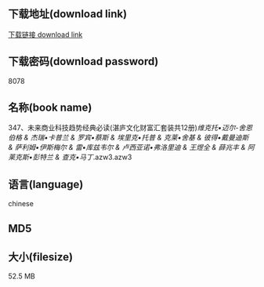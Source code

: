 ## 下载地址(download link)
[下载链接 download link](https://voluble-croquembouche-d321dc.netlify.app/?s=347%E3%80%81%E6%9C%AA%E6%9D%A5%E5%95%86%E4%B8%9A%E7%A7%91%E6%8A%80%E8%B6%8B%E5%8A%BF%E7%BB%8F%E5%85%B8%E5%BF%85%E8%AF%BB%28%E6%B9%9B%E5%BA%90%E6%96%87%E5%8C%96%E8%B4%A2%E5%AF%8C%E6%B1%87%E5%A5%97%E8%A3%85%E5%85%B112%E5%86%8C%29_%E7%BB%B4%E5%85%8B%E6%89%98%E2%80%A2%E8%BF%88%E5%B0%94-%E8%88%8D%E6%81%A9%E4%BC%AF%E6%A0%BC+%26+%E6%9D%B0%E7%91%9E%E2%80%A2%E5%8D%A1%E6%99%AE%E5%85%B0+%26+%E7%BD%97%E5%AE%BE%E2%80%A2%E8%94%A1%E6%96%AF+%26+%E5%9F%83%E9%87%8C%E5%85%8B%E2%80%A2%E6%89%98%E6%99%AE+%26+%E5%85%8B%E8%8E%B1%E2%80%A2%E8%88%8D%E5%9F%BA+%26+%E5%BD%BC%E5%BE%97%E2%80%A2%E6%88%B4%E6%9B%BC%E8%BF%AA%E6%96%AF+%26+%E8%90%A8%E5%88%A9%E5%A7%86%E2%80%A2%E4%BC%8A%E6%96%AF%E6%A2%85%E5%B0%94+%26+%E9%9B%B7%E2%80%A2%E5%BA%93%E5%85%B9%E9%9F%A6%E5%B0%94+%26+%E5%8D%A2%E8%A5%BF%E4%BA%9A%E8%AF%BA%E2%80%A2%E5%BC%97%E6%B4%9B%E9%87%8C%E8%BF%AA+%26+%E7%8E%8B%E7%85%9C%E5%85%A8+%26+%E8%96%9B%E5%85%86%E4%B8%B0+%26+%E9%98%BF%E8%8E%B1%E5%85%8B%E6%96%AF%E2%80%A2%E5%BD%AD%E7%89%B9%E5%85%B0+%26+%E6%9F%A5%E5%85%8B%E2%80%A2%E9%A9%AC%E4%B8%81_.azw3)

## 下载密码(download password)
8078

## 名称(book name)
347、未来商业科技趋势经典必读(湛庐文化财富汇套装共12册)_维克托•迈尔-舍恩伯格 & 杰瑞•卡普兰 & 罗宾•蔡斯 & 埃里克•托普 & 克莱•舍基 & 彼得•戴曼迪斯 & 萨利姆•伊斯梅尔 & 雷•库兹韦尔 & 卢西亚诺•弗洛里迪 & 王煜全 & 薛兆丰 & 阿莱克斯•彭特兰 & 查克•马丁_.azw3.azw3

## 语言(language)
chinese

## MD5


## 大小(filesize)
52.5 MB
